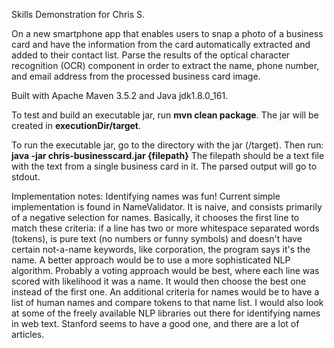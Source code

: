 Skills Demonstration for Chris S.

On a new smartphone app that enables users to snap a photo of a business card and have the information from the card automatically extracted and added to their contact list.  Parse the results of the optical character recognition (OCR) component in order to extract the name, phone number, and email address from the processed business card image.

Built with Apache Maven 3.5.2 and Java jdk1.8.0_161. 

To test and build an executable jar, run **mvn clean package**.  The jar will be created in **executionDir/target**.

To run the executable jar, go to the directory with the jar (/target).  Then run:  **java -jar chris-businesscard.jar {filepath}** The filepath should be a text
file with the text from a single business card in it.  The parsed output will go to stdout.   


Implementation notes:  Identifying names was fun! Current simple implementation is found in NameValidator.  It is naive, and consists primarily of a negative selection for names.  Basically, it chooses the first line to match these criteria:  if a line has two or more whitespace separated words (tokens), is pure text (no numbers or funny symbols) and doesn't have certain not-a-name keywords, like corporation, the program says it's the name.   A better approach would be to use a more sophisticated NLP algorithm.  Probably a voting approach would be best, where each line was scored with likelihood it was a name.  It would then choose the best one instead of the first one.  An additional criteria for names would be to have a list of human names and compare tokens to that name list.  I would also look at some of the freely available NLP libraries out there for identifying names in web text.  Stanford seems to have a good one, and there are a lot of articles.   
